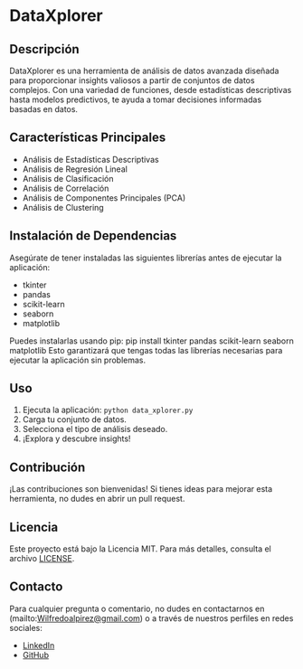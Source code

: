 # DataXplorer

## Descripción
DataXplorer es una herramienta de análisis de datos avanzada diseñada para proporcionar insights valiosos a partir de conjuntos de datos complejos. Con una variedad de funciones, desde estadísticas descriptivas hasta modelos predictivos, te ayuda a tomar decisiones informadas basadas en datos.

## Características Principales
- Análisis de Estadísticas Descriptivas
- Análisis de Regresión Lineal
- Análisis de Clasificación
- Análisis de Correlación
- Análisis de Componentes Principales (PCA)
- Análisis de Clustering

## Instalación de Dependencias
Asegúrate de tener instaladas las siguientes librerías antes de ejecutar la aplicación:
- tkinter
- pandas
- scikit-learn
- seaborn
- matplotlib

Puedes instalarlas usando pip:
pip install tkinter pandas scikit-learn seaborn matplotlib
Esto garantizará que tengas todas las librerías necesarias para ejecutar la aplicación sin problemas.


## Uso
1. Ejecuta la aplicación: `python data_xplorer.py`
2. Carga tu conjunto de datos.
3. Selecciona el tipo de análisis deseado.
4. ¡Explora y descubre insights!

## Contribución
¡Las contribuciones son bienvenidas! Si tienes ideas para mejorar esta herramienta, no dudes en abrir un pull request.

## Licencia
Este proyecto está bajo la Licencia MIT. Para más detalles, consulta el archivo [LICENSE](LICENSE).

## Contacto
Para cualquier pregunta o comentario, no dudes en contactarnos en (mailto:Wilfredoalpirez@gmail.com) o a través de nuestros perfiles en redes sociales:
- [LinkedIn](https://www.linkedin.com/in/wilfredo-alpirez-835210197/)
- [GitHub](https://github.com/Kuil502)
